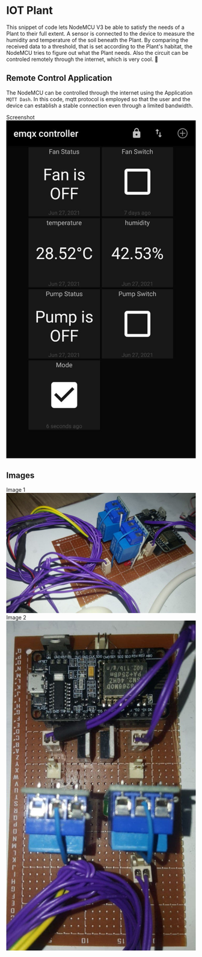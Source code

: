 # IOT Plant  
This snippet of code lets NodeMCU V3 be able to satisfy the needs of a Plant to their full extent. A sensor is connected to the device to measure the humidity and temperature of the soil beneath the Plant. By comparing the received data to a threshold, that is set according to the Plant's habitat, the NodeMCU tries to figure out what the Plant needs. Also the circuit can be controled remotely through the internet, which is very cool. 🤩

## Remote Control Application
The NodeMCU can be controlled through the internet using the Application `MQTT Dash`. In this code, mqtt protocol is employed so that the user and the device can establish a stable connection even through a limited bandwidth.  
  
Screenshot  
![MQTT-Dash-Screenshot.jpg](assets/MQTT-Dash-Screenshot.jpg)  

## Images
Image 1  
![NodeMCU-v3-Circuit-1.jpg](assets/NodeMCU-v3-Circuit-1.jpg)  
Image 2  
![NodeMCU-v3-Circuit-2.jpg](assets/NodeMCU-v3-Circuit-2.jpg)  

